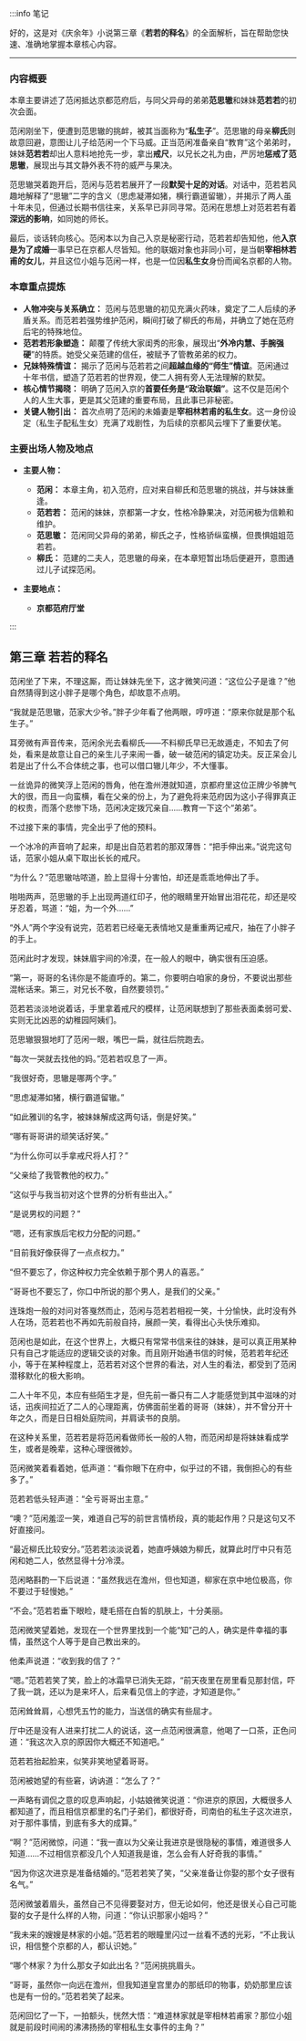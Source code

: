 :::info 笔记

好的，这是对《庆余年》小说第三章《**若若的释名**》的全面解析，旨在帮助您快速、准确地掌握本章核心内容。

---

### **内容概要**

本章主要讲述了范闲抵达京都范府后，与同父异母的弟弟**范思辙**和妹妹**范若若**的初次会面。

范闲刚坐下，便遭到范思辙的挑衅，被其当面称为“**私生子**”。范思辙的母亲**柳氏**则故意回避，意图让儿子给范闲一个下马威。正当范闲准备亲自“教育”这个弟弟时，妹妹**范若若**却出人意料地抢先一步，拿出**戒尺**，以兄长之礼为由，严厉地**惩戒了范思辙**，展现出与其文静外表不符的威严与果决。

范思辙哭着跑开后，范闲与范若若展开了一段**默契十足的对话**。对话中，范若若风趣地解释了“思辙”二字的含义（思虑凝滞如猪，横行霸道留辙），并揭示了两人虽十年未见，但通过长期书信往来，关系早已非同寻常。范闲在思想上对范若若有着**深远的影响**，如同她的师长。

最后，谈话转向核心。范闲本以为自己入京是秘密行动，范若若却告知他，他**入京是为了成婚**一事早已在京都人尽皆知。他的联姻对象也非同小可，是当朝**宰相林若甫的女儿**，并且这位小姐与范闲一样，也是一位因**私生女**身份而闻名京都的人物。

### **本章重点提炼**

*   **人物冲突与关系确立：** 范闲与范思辙的初见充满火药味，奠定了二人后续的矛盾关系。而范若若强势维护范闲，瞬间打破了柳氏的布局，并确立了她在范府后宅的特殊地位。
*   **范若若形象塑造：** 颠覆了传统大家闺秀的形象，展现出“**外冷内慧、手腕强硬**”的特质。她受父亲范建的信任，被赋予了管教弟弟的权力。
*   **兄妹特殊情谊：** 揭示了范闲与范若若之间**超越血缘的“师生”情谊**。范闲通过十年书信，塑造了范若若的世界观，使二人拥有旁人无法理解的默契。
*   **核心情节揭晓：** 明确了范闲入京的**首要任务是“政治联姻”**。这不仅是范闲个人的人生大事，更是其父范建的重要布局，且此事已非秘密。
*   **关键人物引出：** 首次点明了范闲的未婚妻是**宰相林若甫的私生女**。这一身份设定（私生子配私生女）充满了戏剧性，为后续的京都风云埋下了重要伏笔。

### **主要出场人物及地点**

*   **主要人物：**
    *   **范闲：** 本章主角，初入范府，应对来自柳氏和范思辙的挑战，并与妹妹重逢。
    *   **范若若：** 范闲的妹妹，京都第一才女，性格冷静果决，对范闲极为信赖和维护。
    *   **范思辙：** 范闲同父异母的弟弟，柳氏之子，性格骄纵蛮横，但畏惧姐姐范若若。
    *   **柳氏：** 范建的二夫人，范思辙的母亲，在本章短暂出场后便避开，意图通过儿子试探范闲。

*   **主要地点：**
    *   **京都范府厅堂**

:::

## 第三章 **若若的释名**

范闲坐了下来，不理这厮，而让妹妹先坐下，这才微笑问道：“这位公子是谁？”他自然猜得到这小胖子是哪个角色，却故意不点明。

“我就是范思辙，范家大少爷。”胖子少年看了他两眼，哼哼道：“原来你就是那个私生子。”

耳旁微有声音传来，范闲余光去看柳氏——不料柳氏早已无故遁走，不知去了何处，看来是故意让自己的亲生儿子来闹一番，破一破范闲的镇定功夫。反正呆会儿若是出了什么不合体统之事，也可以借口辙儿年少，不大懂事。

一丝诡异的微笑浮上范闲的唇角，他在澹州港就知道，京都府里这位正牌少爷脾气大的很，而且一向蛮横，看在父亲的份上，为了避免将来范府因为这小子得罪真正的权贵，而落个悲惨下场，范闲决定拨冗亲自……教育一下这个“弟弟”。

不过接下来的事情，完全出乎了他的预料。

一个冰冷的声音响了起来，却是出自范若若的那双薄唇：“把手伸出来。”说完这句话，范家小姐从桌下取出长长的戒尺。

“为什么？”范思辙咕哝道，脸上显得十分害怕，却还是乖乖地伸出了手。

啪啪两声，范思辙的手上出现两道红印子，他的眼睛里开始冒出泪花花，却还是咬牙忍着，骂道：“姐，为一个外……”

“外人”两个字没有说完，范若若已经毫无表情地又是重重两记戒尺，抽在了小胖子的手上。

范闲此时才发现，妹妹眉宇间的冷漠，在一般人的眼中，确实很有压迫感。

“第一，哥哥的名讳你是不能直呼的。第二，你要明白咱家的身份，不要说出那些混帐话来。第三，对兄长不敬，自然要领罚。”

范若若淡淡地说着话，手里拿着戒尺的模样，让范闲联想到了那些表面柔弱可爱、实则无比凶恶的幼稚园阿姨们。

范思辙狠狠地盯了范闲一眼，嘴巴一扁，就往后院跑去。

“每次一哭就去找他的妈。”范若若叹息了一声。

“我很好奇，思辙是哪两个字。”

“思虑凝滞如猪，横行霸道留辙。”

“如此雅训的名字，被妹妹解成这两句话，倒是好笑。”

“哪有哥哥讲的顽笑话好笑。”

“为什么你可以手拿戒尺将人打？”

“父亲给了我管教他的权力。”

“这似乎与我当初对这个世界的分析有些出入。”

“是说男权的问题？”

“嗯，还有家族后宅权力分配的问题。”

“目前我好像获得了一点点权力。”

“但不要忘了，你这种权力完全依赖于那个男人的喜恶。”

“哥哥也不要忘了，你口中所说的那个男人，是我们的父亲。”

连珠炮一般的对问对答戛然而止，范闲与范若若相视一笑，十分愉快，此时没有外人在场，范若若也不再如先前般自持，展颜一笑，看得出心头快乐难抑。

范闲也是如此，在这个世界上，大概只有常常书信来往的妹妹，是可以真正用某种只有自己才能适应的逻辑交谈的对象。而且刚开始通书信的时候，范若若年纪还小，等于在某种程度上，范若若对这个世界的看法，对人生的看法，都受到了范闲潜移默化的极大影响。

二人十年不见，本应有些陌生才是，但先前一番只有二人才能感觉到其中滋味的对话，迅疾间拉近了二人的心理距离，仿佛面前坐着的哥哥（妹妹），并不曾分开十年之久，而是日日相处庭院间，并肩读书的良朋。

在这种关系里，范若若是将范闲看做师长一般的人物，而范闲却是将妹妹看成学生，或者是晚辈，这种心理很微妙。

范闲微笑着看着她，低声道：“看你眼下在府中，似乎过的不错，我倒担心的有些多了。”

范若若低头轻声道：“全亏哥哥出主意。”

“噢？”范闲羞涩一笑，难道自己写的前世言情桥段，真的能起作用？只是这句又不好直接问。

“最近柳氏比较安分。”范若若淡淡说着，她直呼姨娘为柳氏，就算此时厅中只有范闲和她二人，依然显得十分冷漠。

范闲略斟酌一下后说道：“虽然我远在澹州，但也知道，柳家在京中地位极高，你不要过于轻慢她。”

“不会。”范若若垂下眼睑，睫毛搭在白皙的肌肤上，十分美丽。

范闲微笑望着她，发现在一个世界里找到一个能“知”己的人，确实是件幸福的事情，虽然这个人等于是自己教出来的。

他柔声说道：“收到我的信了？”

“嗯。”范若若笑了笑，脸上的冰霜早已消失无踪，“前天夜里在房里看见那封信，吓了我一跳，还以为是来坏人，后来看见信上的字迹，才知道是你。”

范闲耸耸肩，心想凭五竹的能力，当送信的确实有些屈才。

厅中还是没有人进来打扰二人的说话，这一点范闲很满意，他喝了一口茶，正色问道：“我这次入京的原因你大概还不知道吧。”

范若若抬起脸来，似笑非笑地望着哥哥。

范闲被她望的有些窘，讷讷道：“怎么了？”

一声略有调侃之意的叹息声响起，小姑娘微笑说道：“你进京的原因，大概很多人都知道了，而且相信京都里的名门子弟们，都很好奇，司南伯的私生子这次进京，对于那件事情，到底有多大的成算。”

“啊？”范闲微惊，问道：“我一直以为父亲让我进京是很隐秘的事情，难道很多人知道……不过相信京都没几个人知道我是谁，怎么会有人好奇我的事情。”

“因为你这次进京是准备结婚的。”范若若笑了笑，“父亲准备让你娶的那个女子很有名气。”

范闲微皱着眉头，虽然自己不见得要娶对方，但无论如何，他还是很关心自己可能娶的女子是什么样的人物，问道：“你认识那家小姐吗？”

“我未来的嫂嫂是林家的小姐。”范若若的眼瞳里闪过一丝看不透的光彩，“不止我认识，相信整个京都的人，都认识她。”

“哪个林家？为什么那女子如此出名？”范闲挑挑眉头。

“哥哥，虽然你一向远在澹州，但我知道皇宫里办的那纸印的物事，奶奶那里应该也是有一份的。”范若若笑了起来。

范闲回忆了一下，一拍额头，恍然大悟：“难道林家就是宰相林若甫家？那位小姐就是前段时间闹的沸沸扬扬的宰相私生女事件的主角？”

